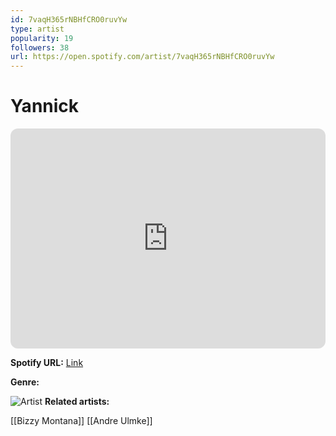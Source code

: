 ```yaml
---
id: 7vaqH365rNBHfCRO0ruvYw
type: artist
popularity: 19
followers: 38
url: https://open.spotify.com/artist/7vaqH365rNBHfCRO0ruvYw
---
```

# Yannick

<iframe style="border-radius:12px" src="https://open.spotify.com/embed/artist/7vaqH365rNBHfCRO0ruvYw" width="100%" height="352" frameBorder="0" allowfullscreen="" allow="autoplay; clipboard-write; encrypted-media; fullscreen; picture-in-picture" loading="lazy"></iframe>

**Spotify URL:** [Link](https://open.spotify.com/artist/7vaqH365rNBHfCRO0ruvYw)

**Genre:** 

![Artist](https://i.scdn.co/image/ab67616d0000b273f36a79211770b281897b5484)
**Related artists:**

[[Bizzy Montana]]
[[Andre Ulmke]]
